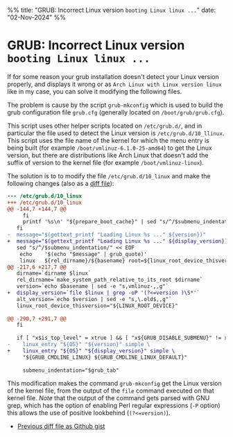 %%
title: "GRUB: Incorrect Linux version `booting Linux linux ...`"
date: "02-Nov-2024"
%%

# GRUB: Incorrect Linux version `booting Linux linux ...`

If for some reason your grub installation doesn't detect your Linux version
properly, and displays it wrong or as `Arch Linux with Linux version linux` like
in my case, you can solve it modifying the following files.

The problem is cause by the script `grub-mkconfig` which is used to build the
grub configuration file `grub.cfg` (generally located on `/boot/grub/grub.cfg`).

This script uses other helper scripts located on `/etc/grub.d/`, and in
particular the file used to detect the Linux version is `/etc/grub.d/10_llinux`.
This script uses the file name of the kernel for which the menu entry is being
built (for example `/boot/vmlinuz-6.1.0-25-amd64`) to get the Linux version, but
there are distributions like Arch Linux that doesn't add the suffix of version
to the kernel file (for example `/boot/vmlinuz-linux`).

The solution is to to modify the file `/etc/grub.d/10_linux` and make the
following changes (also as a [diff file](https://gist.githubusercontent.com/mjkloeckner/214a0ee42c920affe572e12e933a1bb0/raw/24bda0dfa02c7baba3b983fb71662c1904645fa8/fix-grub-linux-display-version.diff)):

```diff
--- /etc/grub.d/10_linux
+++ /etc/grub.d/10_linux
@@ -144,7 +144,7 @@
     fi
     printf '%s\n' "${prepare_boot_cache}" | sed "s/^/$submenu_indentation/"
   fi
-  message="$(gettext_printf "Loading Linux %s ..." ${version})"
+  message="$(gettext_printf "Loading Linux %s ..." ${display_version})"
   sed "s/^/$submenu_indentation/" << EOF
 	echo	'$(echo "$message" | grub_quote)'
 	linux	${rel_dirname}/${basename} root=${linux_root_device_thisversion} rw ${args}
@@ -217,6 +217,7 @@
   dirname=`dirname $linux`
   rel_dirname=`make_system_path_relative_to_its_root $dirname`
   version=`echo $basename | sed -e "s,vmlinuz-,,g"`
+  display_version=`file $linux | grep -oP '(?<=version )\S*'`
   alt_version=`echo $version | sed -e "s,\.old$,,g"`
   linux_root_device_thisversion="${LINUX_ROOT_DEVICE}"
 
@@ -290,7 +291,7 @@
   fi
 
   if [ "x$is_top_level" = xtrue ] && [ "x${GRUB_DISABLE_SUBMENU}" != xtrue ]; then
-    linux_entry "${OS}" "${version}" simple \
+    linux_entry "${OS}" "${display_version}" simple \
     "${GRUB_CMDLINE_LINUX} ${GRUB_CMDLINE_LINUX_DEFAULT}"
 
     submenu_indentation="$grub_tab"
```

This modification makes the command `grub-mkconfig` get the Linux version of the
kernel file, from the output of the `file` command executed on that kernel file.
*Note* that the output of the command gets parsed with GNU grep, which has the
option of enabling Perl regular expressions (`-P` option) this allows the use of
positive lookbehind (`(?<=version)`).

* [Previous diff file as Github gist](https://gist.github.com/mjkloeckner/214a0ee42c920affe572e12e933a1bb0)
